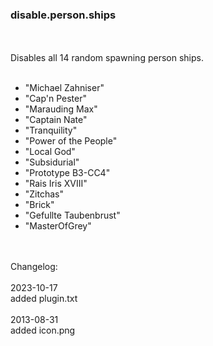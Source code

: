 ### disable.person.ships <br>
<br>
<br>
Disables all 14 random spawning person ships.<br>
<br>
<ul>
<li>	"Michael Zahniser" </li>
<li>	"Cap'n Pester" </li>
<li>	"Marauding Max" </li>
<li>	"Captain Nate" </li>
<li>	"Tranquility" </li>
<li>	"Power of the People" </li>
<li>	"Local God" </li>
<li>	"Subsidurial" </li>
<li>	"Prototype B3-CC4" </li>
<li>	"Rais Iris XVIII" </li>
<li>	"Zitchas" </li>
<li>	"Brick" </li>
<li>	"Gefullte Taubenbrust" </li>
<li>	"MasterOfGrey" </li>
</ul>
<br>
<br>
Changelog:<br>
<br>
2023-10-17<br>
added plugin.txt<br>
<br>
2013-08-31<br>
added icon.png<br>